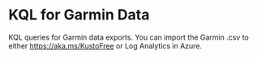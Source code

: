 # KQL for Garmin Data

KQL queries for Garmin data exports. You can import the Garmin .csv to either https://aka.ms/KustoFree or Log Analytics in Azure.
